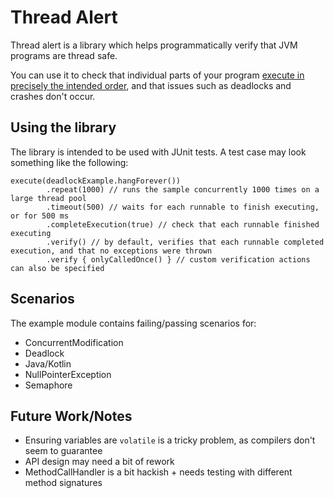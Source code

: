 # Thread Alert

Thread alert is a library which helps programmatically verify that JVM programs are thread safe.

You can use it to check that individual parts of your program [execute in precisely the intended order](https://youtu.be/sLdgM8VQu7I), and that issues such as deadlocks and crashes don't occur.

## Using the library

The library is intended to be used with JUnit tests. A test case may look something like the following:

```
execute(deadlockExample.hangForever())
        .repeat(1000) // runs the sample concurrently 1000 times on a large thread pool
        .timeout(500) // waits for each runnable to finish executing, or for 500 ms
        .completeExecution(true) // check that each runnable finished executing
        .verify() // by default, verifies that each runnable completed execution, and that no exceptions were thrown
        .verify { onlyCalledOnce() } // custom verification actions can also be specified
```

## Scenarios
The example module contains failing/passing scenarios for:

- ConcurrentModification
- Deadlock
- Java/Kotlin
- NullPointerException
- Semaphore

## Future Work/Notes

- Ensuring variables are `volatile` is a tricky problem, as compilers don't seem to guarantee
- API design may need a bit of rework
- MethodCallHandler is a bit hackish + needs testing with different method signatures
